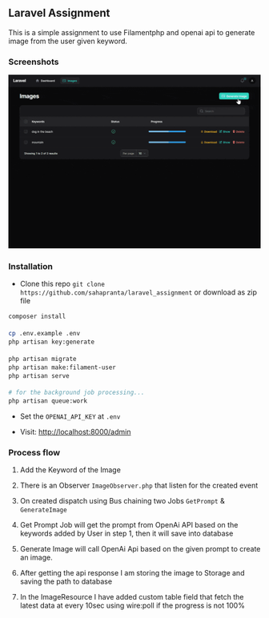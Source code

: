## Laravel Assignment

This is a simple assignment to use Filamentphp and openai api to generate image from the user given keyword.

### Screenshots
![Screenshot](https://github.com/sahapranta/laravel-assignment/blob/main/screenshots/dall-e.gif)

### Installation

-   Clone this repo `git clone https://github.com/sahapranta/laravel_assignment` or download as zip file

```bash
composer install

cp .env.example .env
php artisan key:generate

php artisan migrate
php artisan make:filament-user
php artisan serve

# for the background job processing...
php artisan queue:work
```

-   Set the `OPENAI_API_KEY` at `.env`

-   Visit: [http://localhost:8000/admin](http://localhost:8000/admin)

### Process flow

1. Add the Keyword of the Image
2. There is an Observer `ImageObserver.php` that listen for the created event
3. On created dispatch using Bus chaining two Jobs `GetPrompt` & `GenerateImage`
4. Get Prompt Job will get the prompt from OpenAi API based on the keywords added by User in step 1, then it will save into database

5. Generate Image will call OpenAi Api based on the given prompt to create an image.

6. After getting the api response I am storing the image to Storage and saving the path to database

7. In the ImageResource I have added custom table field that fetch the latest data at every 10sec using wire:poll if the progress is not 100%
